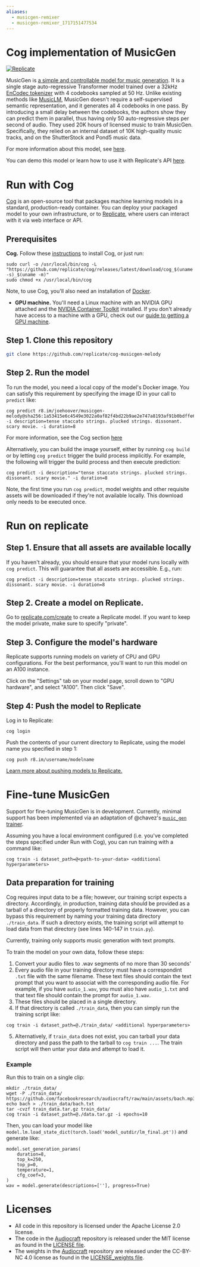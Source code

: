 ```yaml
---
aliases:
  - musicgen-remixer
  - musicgen-remixer_1717151477534
---
```

# Cog implementation of MusicGen
[![Replicate](https://replicate.com/joehoover/musicgen-melody/badge)](https://replicate.com/joehoover/musicgen-melody) 

MusicGen is [a simple and controllable model for music generation](https://arxiv.org/abs/2306.05284).  It is a single stage auto-regressive Transformer model trained over a 32kHz <a href="https://github.com/facebookresearch/encodec">EnCodec tokenizer</a> with 4 codebooks sampled at 50 Hz. Unlike existing methods like [MusicLM](https://arxiv.org/abs/2301.11325), MusicGen doesn't require a self-supervised semantic representation, and it generates all 4 codebooks in one pass. By introducing a small delay between the codebooks, the authors show they can predict them in parallel, thus having only 50 auto-regressive steps per second of audio. They used 20K hours of licensed music to train MusicGen. Specifically, they relied on an internal dataset of 10K high-quality music tracks, and on the ShutterStock and Pond5 music data.


For more information about this model, see [here](https://github.com/facebookresearch/audiocraft).

You can demo this model or learn how to use it with Replicate's API [here](https://replicate.com/joehoover/musicgen-melody). 

# Run with Cog

[Cog](https://github.com/replicate/cog) is an open-source tool that packages machine learning models in a standard, production-ready container. 
You can deploy your packaged model to your own infrastructure, or to [Replicate](https://replicate.com/), where users can interact with it via web interface or API.

## Prerequisites 

**Cog.** Follow these [instructions](https://github.com/replicate/cog#install) to install Cog, or just run: 

```
sudo curl -o /usr/local/bin/cog -L "https://github.com/replicate/cog/releases/latest/download/cog_$(uname -s)_$(uname -m)"
sudo chmod +x /usr/local/bin/cog
```

Note, to use Cog, you'll also need an installation of [Docker](https://docs.docker.com/get-docker/).

* **GPU machine.** You'll need a Linux machine with an NVIDIA GPU attached and the [NVIDIA Container Toolkit](https://docs.nvidia.com/datacenter/cloud-native/container-toolkit/install-guide.html#docker) installed. If you don't already have access to a machine with a GPU, check out our [guide to getting a 
GPU machine](https://replicate.com/docs/guides/get-a-gpu-machine).

## Step 1. Clone this repository

```sh
git clone https://github.com/replicate/cog-musicgen-melody
```

## Step 2. Run the model

To run the model, you need a local copy of the model's Docker image. You can satisfy this requirement by specifying the image ID in your call to `predict` like:

```
cog predict r8.im/joehoover/musicgen-melody@sha256:1a53415e6c4549e3022a0af82f4bd22b9ae2e747a8193af91b0bdffe63f93dfd -i description=tense staccato strings. plucked strings. dissonant. scary movie. -i duration=8
```

For more information, see the Cog section [here](https://replicate.com/joehoover/musicgen-melody/api#run)

Alternatively, you can build the image yourself, either by running `cog build` or by letting `cog predict` trigger the build process implicitly. For example, the following will trigger the build process and then execute prediction: 

```
cog predict -i description="tense staccato strings. plucked strings. dissonant. scary movie." -i duration=8
```

Note, the first time you run `cog predict`, model weights and other requisite assets will be downloaded if they're not available locally. This download only needs to be executed once.

# Run on replicate

## Step 1. Ensure that all assets are available locally

If you haven't already, you should ensure that your model runs locally with `cog predict`. This will guarantee that all assets are accessible. E.g., run: 

```
cog predict -i description=tense staccato strings. plucked strings. dissonant. scary movie. -i duration=8
```

## Step 2. Create a model on Replicate.

Go to [replicate.com/create](https://replicate.com/create) to create a Replicate model. If you want to keep the model private, make sure to specify "private".

## Step 3. Configure the model's hardware

Replicate supports running models on variety of CPU and GPU configurations. For the best performance, you'll want to run this model on an A100 instance.

Click on the "Settings" tab on your model page, scroll down to "GPU hardware", and select "A100". Then click "Save".

## Step 4: Push the model to Replicate


Log in to Replicate:

```
cog login
```

Push the contents of your current directory to Replicate, using the model name you specified in step 1:

```
cog push r8.im/username/modelname
```

[Learn more about pushing models to Replicate.](https://replicate.com/docs/guides/push-a-model)

# Fine-tune MusicGen

Support for fine-tuning MusicGen is in development. Currently, minimal support has been implemented via an adaptation of @chavez's [`music_gen` trainer](https://github.com/chavinlo/musicgen_trainer). 

Assuming you have a local environment configured (i.e. you've completed the steps specified under Run with Cog), you can run training with a command like:

```
cog train -i dataset_path=@<path-to-your-data> <additional hyperparameters>
```

## Data preparation for training

Cog requires input data to be a file; however, our training script expects a directory. Accordingly, 
in production, training data should be provided as a tarball of a directory of properly formatted training data. 
However, you can bypass this requirement by naming your training data directory `./train_data`. If such a directory exists,
the training script will attempt to load data from that directory (see lines 140-147 in `train.py`).

Currently, training only supports music generation with text prompts. 

To train the model on your own data, follow these steps: 

1. Convert your audio files to .wav segments of no more than 30 seconds'
2. Every audio file in your training directory must have a correspondint `.txt` file with the same filename. These text files should contain the text prompt that you want to associat with the corresponding audio file. For example, if you have `audio_1.wav`, you must also have `audio_1.txt` and that text file should contain the prompt for `audio_1.wav`. 
3. These files should be placed in a single directory. 
4. If that directory is called `./train_data`, then you can simply run the training script like: 
```
cog train -i dataset_path=@./train_data/ <additional hyperparameters>
```
5. Alternatively, if `train_data` does not exist, you can tarball your data directory and pass the path to the tarball to `cog train ...`. The train script will then untar your data and attempt to load it. 

### Example

Run this to train on a single clip:

```
mkdir ./train_data/
wget -P ./train_data/ https://github.com/facebookresearch/audiocraft/raw/main/assets/bach.mp3
echo bach > ./train_data/bach.txt
tar -cvzf train_data.tar.gz train_data/
cog train -i dataset_path=@./data.tar.gz -i epochs=10
```

Then, you can load your model like `model.lm.load_state_dict(torch.load('model_outdir/lm_final.pt'))` and generate like:

```
model.set_generation_params(
    duration=8,
    top_k=250,
    top_p=0,
    temperature=1,
    cfg_coef=3,
)
wav = model.generate(descriptions=[''], progress=True)
```

# Licenses

* All code in this repository is licensed under the Apache License 2.0 license.
* The code in the [Audiocraft](https://github.com/facebookresearch/audiocraft) repository is released under the MIT license as found in the [LICENSE file](LICENSE).
* The weights in the [Audiocraft](https://github.com/facebookresearch/audiocraft) repository are released under the CC-BY-NC 4.0 license as found in the [LICENSE_weights file](LICENSE_weights).


